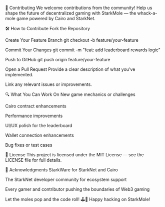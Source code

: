 🤝 Contributing
We welcome contributions from the community! Help us shape the future of decentralized gaming with StarkMole — the whack-a-mole game powered by Cairo and StarkNet.

🛠️ How to Contribute
Fork the Repository

Create Your Feature Branch
git checkout -b feature/your-feature

Commit Your Changes
git commit -m "feat: add leaderboard rewards logic"

Push to GitHub
git push origin feature/your-feature

Open a Pull Request
Provide a clear description of what you’ve implemented.

Link any relevant issues or improvements.

🔍 What You Can Work On
New game mechanics or challenges

Cairo contract enhancements

Performance improvements

UI/UX polish for the leaderboard

Wallet connection enhancements

Bug fixes or test cases

📄 License
This project is licensed under the MIT License — see the LICENSE file for full details.

🙏 Acknowledgments
StarkWare for StarkNet and Cairo

The StarkNet developer community for ecosystem support

Every gamer and contributor pushing the boundaries of Web3 gaming

Let the moles pop and the code roll! 🕹️🐹
Happy hacking on StarkMole!







